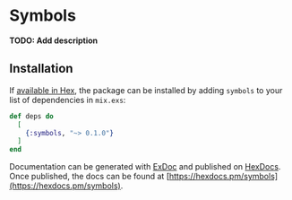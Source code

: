 # Symbols

**TODO: Add description**

## Installation

If [available in Hex](https://hex.pm/docs/publish), the package can be installed
by adding `symbols` to your list of dependencies in `mix.exs`:

```elixir
def deps do
  [
    {:symbols, "~> 0.1.0"}
  ]
end
```

Documentation can be generated with [ExDoc](https://github.com/elixir-lang/ex_doc)
and published on [HexDocs](https://hexdocs.pm). Once published, the docs can
be found at [https://hexdocs.pm/symbols](https://hexdocs.pm/symbols).

